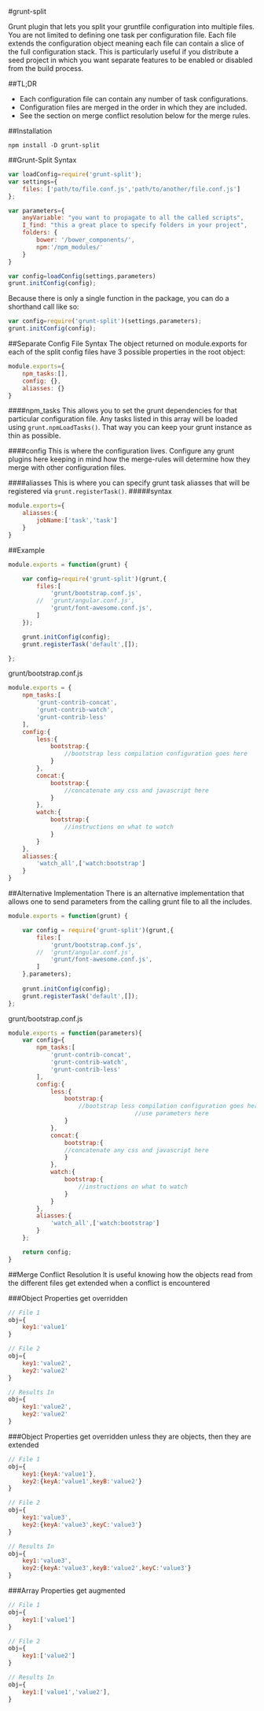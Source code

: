#grunt-split

Grunt plugin that lets you split your gruntfile configuration into multiple files. You are not limited to defining one task per configuration file. Each file extends the configuration object meaning each file can contain a slice of the full configuration stack. This is particularly useful if you distribute a seed project in which you want separate features to be enabled or disabled from the build process.

##TL;DR

- Each configuration file can contain any number of task configurations.
- Configuration files are merged in the order in which they are included.
- See the section on merge conflict resolution below for the merge rules.



##Installation

`npm install -D grunt-split`

##Grunt-Split Syntax
```javascript
var loadConfig=require('grunt-split');
var settings={
	files: ['path/to/file.conf.js','path/to/another/file.conf.js']
};

var parameters={
	anyVariable: "you want to propagate to all the called scripts",
	I_find: "this a great place to specify folders in your project",
	folders: {
		bower: '/bower_components/',
		npm:'/npm_modules/'
	}
}

var config=loadConfig(settings,parameters)
grunt.initConfig(config);
```
Because there is only a single function in the package, you can do a shorthand call like so:

```javascript
var config=require('grunt-split')(settings,parameters);
grunt.initConfig(config);
```

##Separate Config File Syntax
The object returned on module.exports for each of the split config files have 3 possible properties
in the root object:
```javascript
module.exports={
	npm_tasks:[],
	config: {},
	aliasses: {}
}
```
####npm_tasks
This allows you to set the grunt dependencies for that particular configuration file.
Any tasks listed in this array will be loaded using `grunt.npmLoadTasks()`. That way you can keep your grunt instance as thin as possible.

####config
This is where the configuration lives. Configure any grunt plugins here keeping in mind how the merge-rules will determine how they merge
with other configuration files.

####aliasses
This is where you can specify grunt task aliasses that will be registered via `grunt.registerTask()`.
#####syntax
```javascript
module.exports={
	aliasses:{
		jobName:['task','task']
	}
}
```

##Example

```javascript
module.exports = function(grunt) {

	var config=require('grunt-split')(grunt,{
		files:[
			'grunt/bootstrap.conf.js',
		//	'grunt/angular.conf.js',
			'grunt/font-awesome.conf.js',
		]
	});

	grunt.initConfig(config);
	grunt.registerTask('default',[]);

};
```

grunt/bootstrap.conf.js
```javascript
module.exports = {
	npm_tasks:[
		'grunt-contrib-concat',
		'grunt-contrib-watch',
		'grunt-contrib-less'
	],
	config:{
		less:{
			bootstrap:{
				//bootstrap less compilation configuration goes here
			}
		},
		concat:{
			bootstrap:{
				//concatenate any css and javascript here
			}
		},
		watch:{
			bootstrap:{
				//instructions on what to watch
			}
		}
	},
	aliasses:{
		'watch_all',['watch:bootstrap']
	}
}
```

##Alternative Implementation
There is an alternative implementation that allows one to send parameters from the calling grunt file to all the includes.

```javascript
module.exports = function(grunt) {

	var config = require('grunt-split')(grunt,{
		files:[
			'grunt/bootstrap.conf.js',
		//	'grunt/angular.conf.js',
			'grunt/font-awesome.conf.js',
		]
	},parameters);
	
	grunt.initConfig(config);
	grunt.registerTask('default',[]);
};
```

grunt/bootstrap.conf.js
```javascript
module.exports = function(parameters){
	var config={
		npm_tasks:[
			'grunt-contrib-concat',
			'grunt-contrib-watch',
			'grunt-contrib-less'
		],
		config:{
			less:{
				bootstrap:{
					//bootstrap less compilation configuration goes here
	                                //use parameters here
				}
			},
			concat:{
				bootstrap:{
				//concatenate any css and javascript here
				}
			},
			watch:{
				bootstrap:{
					//instructions on what to watch
				}
			}
		},
		aliasses:{
			'watch_all',['watch:bootstrap']
		}
	};

	return config;
}
```
##Merge Conflict Resolution
It is useful knowing how the objects read from the different files get extended when a conflict is encountered

###Object Properties get overridden
```javascript
// File 1
obj={
	key1:'value1'
}

// File 2
obj={
	key1:'value2',
	key2:'value2'
}

// Results In
obj={
	key1:'value2',
	key2:'value2'
}
```


###Object Properties get overridden unless they are objects, then they are extended
```javascript
// File 1
obj={
	key1:{keyA:'value1'},
	key2:{keyA:'value1',keyB:'value2'}
}

// File 2
obj={
	key1:'value3',
	key2:{keyA:'value3',keyC:'value3'}
}

// Results In
obj={
	key1:'value3',
	key2:{keyA:'value3',keyB:'value2',keyC:'value3'}
}
```


###Array Properties get augmented
```javascript
// File 1
obj={
	key1:['value1']
}

// File 2
obj={
	key1:['value2']
}

// Results In
obj={
	key1:['value1','value2'],
}
```

